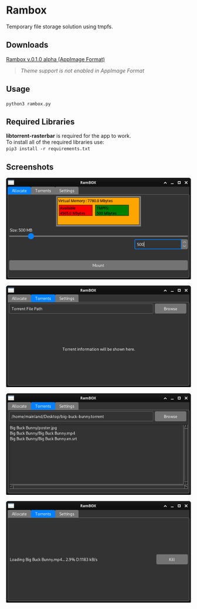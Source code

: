 # Rambox

Temporary file storage solution using tmpfs.

## Downloads
 [Rambox v.0.1.0 alpha (AppImage Format)](https://github.com/hauptkern/rambox/releases/download/v0.1.0/rambox-v010-alpha.AppImage)
 > *Theme support is not enabled in AppImage Format*
## Usage
 `python3 rambox.py`
## Required Libraries
  **libtorrent-rasterbar** is required for the app to work.\
  To install all of the required libraries use:\
`pip3 install -r requirements.txt`
## Screenshots

![Image](https://github.com/hauptkern/rambox/blob/main/screenshots/home.png)

![Image](https://github.com/hauptkern/rambox/blob/main/screenshots/torrent.png)

![Image](https://github.com/hauptkern/rambox/blob/main/screenshots/torrent2.png)

![Image](https://github.com/hauptkern/rambox/blob/main/screenshots/torrent3.png)
